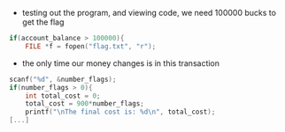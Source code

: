 
- testing out the program, and viewing code, we need 100000 bucks to get the flag
```c
if(account_balance > 100000){
	FILE *f = fopen("flag.txt", "r");
```
- the only time our money changes is in this transaction
```c
scanf("%d", &number_flags);
if(number_flags > 0){
	int total_cost = 0;
	total_cost = 900*number_flags;
	printf("\nThe final cost is: %d\n", total_cost);
[...]
```
